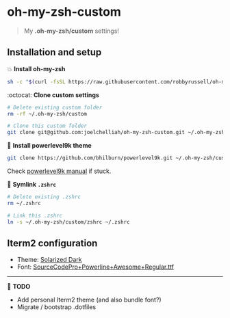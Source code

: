 # oh-my-zsh-custom
> My **.oh-my-zsh/custom** settings!


## Installation and setup

:boom: **Install oh-my-zsh**
```bash
sh -c "$(curl -fsSL https://raw.githubusercontent.com/robbyrussell/oh-my-zsh/master/tools/install.sh)"
```

:octocat: **Clone custom settings**
```bash
# Delete existing custom folder
rm -rf ~/.oh-my-zsh/custom

# Clone this custom folder
git clone git@github.com:joelchelliah/oh-my-zsh-custom.git ~/.oh-my-zsh/custom
```

:muscle: **Install powerlevel9k theme**
```bash
git clone https://github.com/bhilburn/powerlevel9k.git ~/.oh-my-zsh/custom/themes/powerlevel9k
```
Check [powerlevel9k manual](https://github.com/bhilburn/powerlevel9k/wiki/Install-Instructions#option-2-install-for-oh-my-zsh) if stuck.

:link: **Symlink `.zshrc`**
```bash
# Delete existing .zshrc
rm ~/.zshrc

# Link this .zshrc
ln -s ~/.oh-my-zsh/custom/zshrc ~/.zshrc
```

## Iterm2 configuration
- Theme: [Solarized Dark](https://github.com/altercation/solarized/tree/master/iterm2-colors-solarized)
- Font: [SourceCodePro+Powerline+Awesome+Regular.ttf](https://github.com/gabrielelana/awesome-terminal-fonts/tree/patching-strategy/patched)

---

:memo: **TODO**
- Add personal Iterm2 theme (and also bundle font?)
- Migrate / bootstrap .dotfiles
